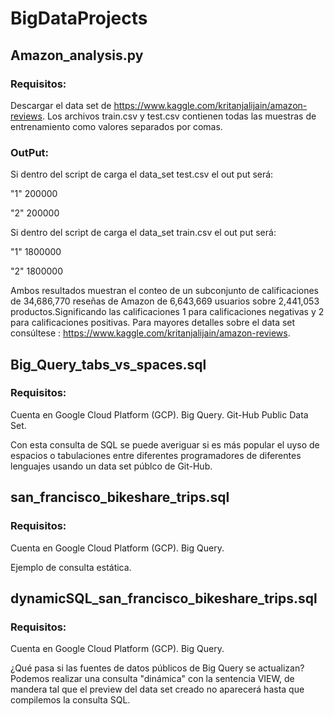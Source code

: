 # BigDataProjects


## Amazon_analysis.py 
### Requisitos:
Descargar el data set de https://www.kaggle.com/kritanjalijain/amazon-reviews. Los archivos train.csv y test.csv contienen todas las muestras de entrenamiento como valores separados por comas.

### OutPut:

Si dentro del script de carga el data_set test.csv el out put será:

"1" 200000

"2" 200000

Si dentro del script de carga el data_set train.csv el out put será:

"1" 1800000

"2" 1800000

Ambos resultados muestran el conteo de un subconjunto de calificaciones de 34,686,770 reseñas de Amazon de 6,643,669 usuarios sobre 2,441,053 productos.Significando las calificaciones 1 para calificaciones negativas y 2 para calificaciones positivas. Para mayores detalles sobre el data set consúltese : https://www.kaggle.com/kritanjalijain/amazon-reviews.

## Big_Query_tabs_vs_spaces.sql 
### Requisitos:

Cuenta en Google Cloud Platform (GCP). Big Query. Git-Hub Public Data Set.

Con esta consulta de SQL se puede averiguar si es más popular el uyso de espacios o tabulaciones entre diferentes programadores de diferentes lenguajes usando un data set públco de Git-Hub.

## san_francisco_bikeshare_trips.sql
### Requisitos:
Cuenta en Google Cloud Platform (GCP). Big Query. 

Ejemplo de consulta estática.

## dynamicSQL_san_francisco_bikeshare_trips.sql
### Requisitos:
Cuenta en Google Cloud Platform (GCP). Big Query.

¿Qué pasa si las fuentes de datos públicos de Big Query se actualizan? Podemos realizar una consulta "dinámica" con la sentencia VIEW, de mandera tal que el preview del data set creado no aparecerá hasta que compilemos la consulta SQL.
